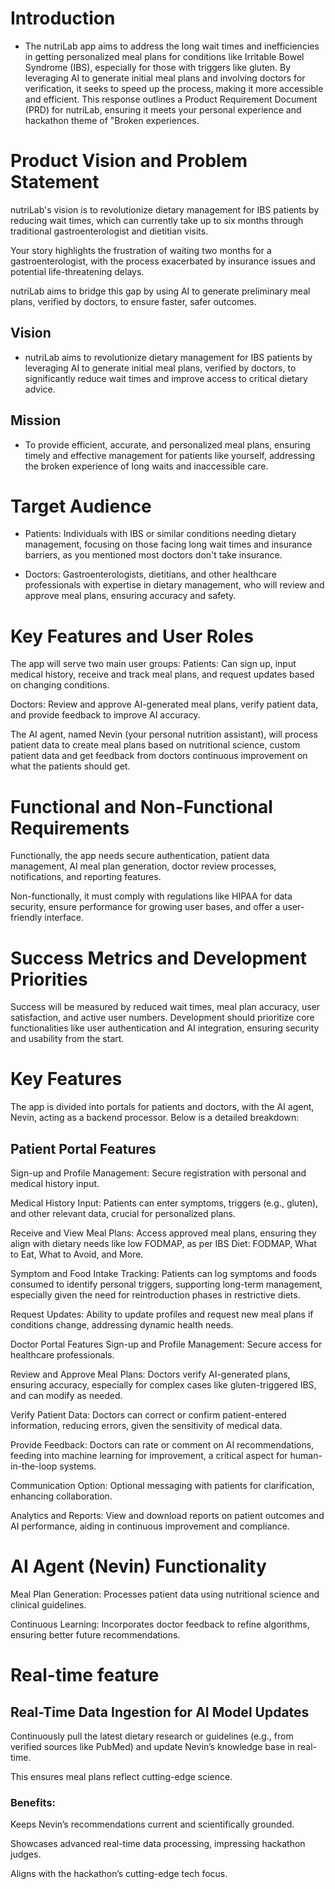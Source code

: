 # Introduction
- The nutriLab app aims to address the long wait times and inefficiencies in getting personalized meal plans for conditions like Irritable Bowel Syndrome (IBS), especially for those with triggers like gluten. By leveraging AI to generate initial meal plans and involving doctors for verification, it seeks to speed up the process, making it more accessible and efficient. This response outlines a Product Requirement Document (PRD) for nutriLab, ensuring it meets your personal experience and hackathon theme of "Broken experiences.

# Product Vision and Problem Statement
nutriLab's vision is to revolutionize dietary management for IBS patients by reducing wait times, which can currently take up to six months through traditional gastroenterologist and dietitian visits. 

Your story highlights the frustration of waiting two months for a gastroenterologist, with the process exacerbated by insurance issues and potential life-threatening delays. 

nutriLab aims to bridge this gap by using AI to generate preliminary meal plans, verified by doctors, to ensure faster, safer outcomes.

## Vision
- nutriLab aims to revolutionize dietary management for IBS patients by leveraging AI to generate initial meal plans, verified by doctors, to significantly reduce wait times and improve access to critical dietary advice.

## Mission
- To provide efficient, accurate, and personalized meal plans, ensuring timely and effective management for patients like yourself, addressing the broken experience of long waits and inaccessible care.

# Target Audience
- Patients: Individuals with IBS or similar conditions needing dietary management, focusing on those facing long wait times and insurance barriers, as you mentioned most doctors don't take insurance.

- Doctors: Gastroenterologists, dietitians, and other healthcare professionals with expertise in dietary management, who will review and approve meal plans, ensuring accuracy and safety.


# Key Features and User Roles
The app will serve two main user groups:
Patients: Can sign up, input medical history, receive and track meal plans, and request updates based on changing conditions.

Doctors: Review and approve AI-generated meal plans, verify patient data, and provide feedback to improve AI accuracy.

The AI agent, named Nevin (your personal nutrition assistant), will process patient data to create meal plans based on nutritional science, custom patient data and get feedback from doctors continuous improvement on what the patients should get.

# Functional and Non-Functional Requirements
Functionally, the app needs secure authentication, patient data management, AI meal plan generation, doctor review processes, notifications, and reporting features.

Non-functionally, it must comply with regulations like HIPAA for data security, ensure performance for growing user bases, and offer a user-friendly interface.

# Success Metrics and Development Priorities
Success will be measured by reduced wait times, meal plan accuracy, user satisfaction, and active user numbers. Development should prioritize core functionalities like user authentication and AI integration, ensuring security and usability from the start.

# Key Features
The app is divided into portals for patients and doctors, with the AI agent, Nevin, acting as a backend processor. Below is a detailed breakdown:

## Patient Portal Features
Sign-up and Profile Management: Secure registration with personal and medical history input.

Medical History Input: Patients can enter symptoms, triggers (e.g., gluten), and other relevant data, crucial for personalized plans.

Receive and View Meal Plans: Access approved meal plans, ensuring they align with dietary needs like low FODMAP, as per IBS Diet: FODMAP, What to Eat, What to Avoid, and More.

Symptom and Food Intake Tracking: Patients can log symptoms and foods consumed to identify personal triggers, supporting long-term management, especially given the need for reintroduction phases in restrictive diets.

Request Updates: Ability to update profiles and request new meal plans if conditions change, addressing dynamic health needs.

Doctor Portal Features
Sign-up and Profile Management: Secure access for healthcare professionals.

Review and Approve Meal Plans: Doctors verify AI-generated plans, ensuring accuracy, especially for complex cases like gluten-triggered IBS, and can modify as needed.

Verify Patient Data: Doctors can correct or confirm patient-entered information, reducing errors, given the sensitivity of medical data.

Provide Feedback: Doctors can rate or comment on AI recommendations, feeding into machine learning for improvement, a critical aspect for human-in-the-loop systems.

Communication Option: Optional messaging with patients for clarification, enhancing collaboration.

Analytics and Reports: View and download reports on patient outcomes and AI performance, aiding in continuous improvement and compliance.

# AI Agent (Nevin) Functionality
Meal Plan Generation: Processes patient data using nutritional science and clinical guidelines.

Continuous Learning: Incorporates doctor feedback to refine algorithms, ensuring better future recommendations.

# Real-time feature
## Real-Time Data Ingestion for AI Model Updates
Continuously pull the latest dietary research or guidelines (e.g., from verified sources like PubMed) and update Nevin’s knowledge base in real-time. 

This ensures meal plans reflect cutting-edge science.

### Benefits:
Keeps Nevin’s recommendations current and scientifically grounded.

Showcases advanced real-time data processing, impressing hackathon judges.

Aligns with the hackathon’s cutting-edge tech focus.


